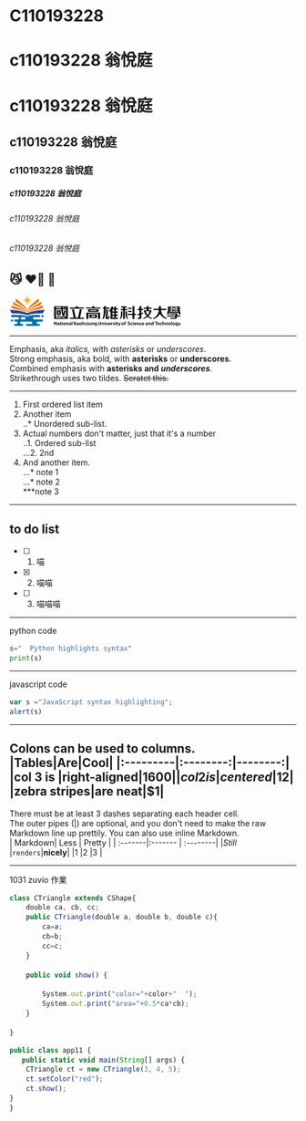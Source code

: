 # C110193228 
# c110193228 翁悅庭
# c110193228 翁悅庭
## c110193228 翁悅庭
### c110193228 翁悅庭
##### c110193228 翁悅庭
###### c110193228 翁悅庭
###### c110193228 翁悅庭
😼 ❤️‍🔥 🌠
---
![nkust](logo.png)

---

Emphasis, aka *italics,* with *asterisks* or *underscores*.  
Strong emphasis, aka bold, with **asterisks** or **underscores**.  
Combined emphasis with **asterisks and *underscores***.  
Strikethrough uses two tildes. ~~Seratet this.~~  

---
1. First ordered list item  
2. Another item  
   ..* Unordered sub-list.
3. Actual numbers don't matter, just that it's a number  
    ..1. Ordered sub-list  
   ...2. 2nd  
4. And another item.  
...* note 1  
...* note 2  
***note 3  
---

## to do list
- [ ] 1. 喵
- [x] 2. 喵喵
- [ ] 3. 喵喵喵

---
python code
```python
s="  Python highlights syntax"
print(s)
```
---
javascript code

```js
var s ="JavaScript syntax highlighting";
alert(s)
```
---
Colons can be used to columns.
|Tables|Are|Cool|
|:---------|:--------:|--------:|
|col 3 is |right-aligned|$1600|
|col 2 is | centered|$12|
|zebra stripes|are neat|$1|
---
There must be at least 3 dashes separating each header cell.  
The outer pipes (|) are optional, and you don't need to make the raw Markdown line up prettily. You can also use inline Markdown.  
| Markdown| Less    | Pretty   |
| :-------|:------- | :--------|
|*Still*    |`renders`|**nicely**|
|1        |2        |3         |

---
1031 zuvio 作業
```js
class CTriangle extends CShape{
    double ca, cb, cc;
    public CTriangle(double a, double b, double c){
        ca=a;
        cb=b;
        cc=c;
    }
   
    public void show() {
       
        System.out.print("color="+color+"  ");
        System.out.print("area="+0.5*ca*cb);
    }
   
}
```
```js
public class app11 {
   public static void main(String[] args) {
    CTriangle ct = new CTriangle(3, 4, 5);
    ct.setColor("red");
    ct.show();
}
}
```

